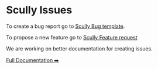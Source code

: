 # Scully Issues


To create a bug report go to [Scully Bug template](https://github.com/scullyio/scully/issues/new?assignees=&labels=bug&template=---bug-report.md&title=).

To propose a new feature go to [Scully Feature request](https://github.com/scullyio/scully/issues/new?assignees=&labels=enhancement&template=---feature-request.md&title=)

We are working on better documentation for creating issues.


[Full Documentation ➡️](scully.md)
